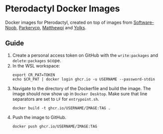# Pterodactyl Docker Images

Docker images for Pterodactyl, created on top of images from [Software-Noob](https://github.com/Software-Noob/pterodactyl-images), 
[Parkervcp](https://github.com/parkervcp/images), [Matthewpi](https://github.com/matthewpi/images) and [Yolks](https://github.com/pterodactyl/yolks).

## Guide

1. Create a personal access token on GitHub with the `write:packages` and `delete:packages` scope.
2. In the WSL workspace: 
    ```
    export CR_PAT=TOKEN
    echo $CR_PAT | docker login ghcr.io -u USERNAME --password-stdin
    ```
3. Navigate to the directory of the Dockerfile and build the image. The image should now show up in `Docker Desktop`. 
   Make sure that line separators are set to `LF` for `entrypoint.sh`.
   ```
   docker build -t ghcr.io/USERNAME/IMAGE:TAG .
   ```
4. Push the image to GitHub.
    ```
    docker push ghcr.io/USERNAME/IMAGE:TAG
    ```